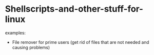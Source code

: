 # Shellscripts-and-other-stuff-for-linux


examples:
- File remover for prime users (get rid of files that are not needed and causing problems)
